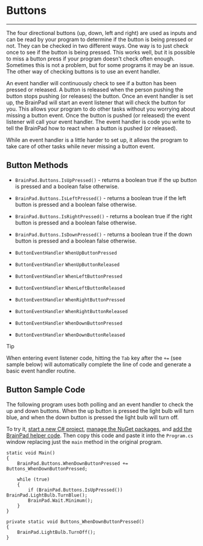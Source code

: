 # Buttons
---
The four directional buttons (up, down, left and right) are used as inputs and can be read by your program to determine if the button is being pressed or not. They can be checked in two different ways. One way is to just check once to see if the button is being pressed. This works well, but it is possible to miss a button press if your program doesn't check often enough. Sometimes this is not a problem, but for some programs it may be an issue. The other way of checking buttons is to use an event handler.

An event handler will continuously check to see if a button has been pressed or released. A button is released when the person pushing the button stops pushing (or releases) the button. Once an event handler is set up, the BrainPad will start an event listener that will check the button for you. This allows your program to do other tasks without you worrying about missing a button event. Once the button is pushed (or released) the event listener will call your event handler. The event handler is code you write to tell the BrainPad how to react when a button is pushed (or released).

While an event handler is a little harder to set up, it allows the program to take care of other tasks while never missing a button event.

## Button Methods
 
* `BrainPad.Buttons.IsUpPressed()` - returns a boolean true if the up button is pressed and a boolean false otherwise.

* `BrainPad.Buttons.IsLeftPressed()` - returns a boolean true if the left button is pressed and a boolean false otherwise.

* `BrainPad.Buttons.IsRightPressed()` - returns a boolean true if the right button is pressed and a boolean false otherwise.

* `BrainPad.Buttons.IsDownPressed()` - returns a boolean true if the down button is pressed and a boolean false otherwise.

* `ButtonEventHandler` `WhenUpButtonPressed`

* `ButtonEventHandler` `WhenUpButtonReleased`

* `ButtonEventHandler` `WhenLeftButtonPressed`

* `ButtonEventHandler` `WhenLeftButtonReleased`

* `ButtonEventHandler` `WhenRightButtonPressed`

* `ButtonEventHandler` `WhenRightButtonReleased`
 
* `ButtonEventHandler` `WhenDownButtonPressed`

* `ButtonEventHandler` `WhenDownButtonReleased`

> [!Tip]
> When entering event listener code, hitting the `Tab` key after the `+=` (see sample below) will automatically complete the line of code and generate a basic event handler routine.

## Button Sample Code
The following program uses both polling and an event handler to check the up and down buttons. When the up button is pressed the light bulb will turn blue, and when the down button is pressed the light bulb will turn off.

To try it, [start a new C# project](../csharp/intro.md#start-a-new-project), [manage the NuGet packages](../csharp/intro.md#manage-the-nuget-packages), and [add the BrainPad helper code](../csharp/intro.md#add-the-brainpad-helper-code). Then copy this code and paste it into the `Program.cs` window replacing just the `main` method in the original program.

```
static void Main()
{
    BrainPad.Buttons.WhenDownButtonPressed += Buttons_WhenDownButtonPressed;

    while (true)
    {
        if (BrainPad.Buttons.IsUpPressed()) BrainPad.LightBulb.TurnBlue();
        BrainPad.Wait.Minimum();
    }
}

private static void Buttons_WhenDownButtonPressed()
{
    BrainPad.LightBulb.TurnOff();
}
```